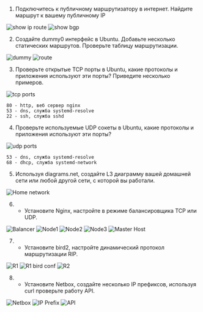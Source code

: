 1. Подключитесь к публичному маршрутизатору в интернет. Найдите маршрут к вашему публичному IP


![show ip route](https://github.com/arhipovea/devops-netology/blob/main/03_8/pic1.png)
![show bgp](https://github.com/arhipovea/devops-netology/blob/main/03_8/pic2.png)

2. Создайте dummy0 интерфейс в Ubuntu. Добавьте несколько статических маршрутов. Проверьте таблицу маршрутизации.

![dummy](https://github.com/arhipovea/devops-netology/blob/main/03_8/pic3.png)
![route](https://github.com/arhipovea/devops-netology/blob/main/03_8/pic4.png)

3. Проверьте открытые TCP порты в Ubuntu, какие протоколы и приложения используют эти порты? Приведите несколько примеров.

![tcp ports](https://github.com/arhipovea/devops-netology/blob/main/03_8/pic5.png)

	80 - http, веб сервер nginx
	53 - dns, служба systemd-resolve
	22 - ssh, служба sshd

4. Проверьте используемые UDP сокеты в Ubuntu, какие протоколы и приложения используют эти порты?

![udp ports](https://github.com/arhipovea/devops-netology/blob/main/03_8/pic6.png)

	53 - dns, служба systemd-resolve
	68 - dhcp, служба systemd-network

5. Используя diagrams.net, создайте L3 диаграмму вашей домашней сети или любой другой сети, с которой вы работали.

![Home network](https://github.com/arhipovea/devops-netology/blob/main/03_8/pic7.png)

6. * Установите Nginx, настройте в режиме балансировщика TCP или UDP.

![Balancer](https://github.com/arhipovea/devops-netology/blob/main/03_8/pic8.png)
![Node1](https://github.com/arhipovea/devops-netology/blob/main/03_8/pic9.png)
![Node2](https://github.com/arhipovea/devops-netology/blob/main/03_8/pic10.png)
![Node3](https://github.com/arhipovea/devops-netology/blob/main/03_8/pic11.png)
![Master Host](https://github.com/arhipovea/devops-netology/blob/main/03_8/pic12.png)

7. * Установите bird2, настройте динамический протокол маршрутизации RIP.

![R1](https://github.com/arhipovea/devops-netology/blob/main/03_8/pic13.png)
![R1 bird conf](https://github.com/arhipovea/devops-netology/blob/main/03_8/pic14.png)
![R2](https://github.com/arhipovea/devops-netology/blob/main/03_8/pic15.png)

8. * Установите Netbox, создайте несколько IP префиксов, используя curl проверьте работу API.

![Netbox](https://github.com/arhipovea/devops-netology/blob/main/03_8/pic16.png)
![IP Prefix](https://github.com/arhipovea/devops-netology/blob/main/03_8/pic17.png)
![API](https://github.com/arhipovea/devops-netology/blob/main/03_8/pic18.png)
